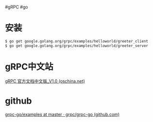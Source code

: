 #gRPC #go 

# 安装
```bash
$ go get google.golang.org/grpc/examples/helloworld/greeter_client
$ go get google.golang.org/grpc/examples/helloworld/greeter_server
```
# gRPC中文站
[gRPC 官方文档中文版_V1.0 (oschina.net)](http://doc.oschina.net/grpc?t=58008)
# github
[grpc-go/examples at master · grpc/grpc-go (github.com)](https://github.com/grpc/grpc-go/tree/master/examples)
